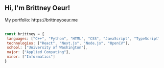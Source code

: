 <h2>Hi, I'm Brittney Oeur!</h2> 
My portfolio: https://brittneyoeur.me <br></br>

```javascript
const brittney = {
 languages: ["C++", "Python", "HTML", "CSS", "JavaScript", "TypeScript"],
 technologies: ["React", "Next.js", "Node.js", "OpenCV"],
 school: ["University of Washington"],
 major: ["Applied Computing"],
 minor: ["Informatics"]
}
```
